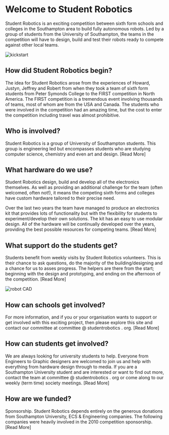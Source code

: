 Welcome to Student Robotics
===========================

Student Robotics is an exciting competition between sixth form schools and colleges in the Southampton area to build fully autonomous robots. Led by a group of students from the University of Southampton, the teams in the competition will have to design, build and test their robots ready to compete against other local teams.

![kickstart](https://www.studentrobotics.org/sites/all/themes/robogrid/photos/kickstart.jpg "mouseover")

How did Student Robotics begin?
-------------------------------

The idea for Student Robotics arose from the experiences of Howard, Justyn, Jeffrey and Robert from when they took a team of sixth form students from Peter Symonds College to the FIRST competition in North America. The FIRST competition is a tremendous event involving thousands of teams, most of whom are from the USA and Canada. The students who were involved in the competition had an amazing time, but the cost to enter the competition including travel was almost prohibitive.

Who is involved?
----------------

Student Robotics is a group of University of Southampton students. This group is engineering led but encompasses students who are studying computer science, chemistry and even art and design.
[Read More]

What hardware do we use?
------------------------

Student Robotics design, build and develop all of the electronics themselves. As well as providing an additional challenge for the team (often welcomed, often not!), it means the competing sixth forms and colleges have custom hardware tailored to their precise need.

Over the last two years the team have managed to produce an electronics kit that provides lots of functionality but with the flexibility for students to experiment/develop their own solutions. The kit has an easy to use modular design. All of the hardware will be continually developed over the years, providing the best possible resources for competing teams.
[Read More]

What support do the students get?
---------------------------------

Students benefit from weekly visits by Student Robotics volunteers. This is their chance to ask questions, do the majority of the building/designing and a chance for us to asses progress. The helpers are there from the start; beginning with the design and prototyping, and ending on the afternoon of the competition.
[Read More]

![robot CAD](https://www.studentrobotics.org/sites/all/themes/robogrid/photos/cad.jpg "Robot CAD")

How can schools get involved?
-----------------------------

For more information, and if you or your organisation wants to support or get involved with this exciting project, then please explore this site and contact our committee at committee @ studentrobotics . org.
[Read More]

How can students get involved?
------------------------------

We are always looking for university students to help. Everyone from Engineers to Graphic designers are welcomed to join us and help with everything from hardware design through to media. If you are a Southampton University student and are interested or want to find out more, contact the team at committee @ studentrobotics . org or come along to our weekly (term time) society meetings.
[Read More]

How are we funded?
------------------

Sponsorship. Student Robotics depends entirely on the generous donations from Southampton University, ECS & Engineering companies. The following companies were heavily involved in the 2010 competition sponsorship.
[Read More]
